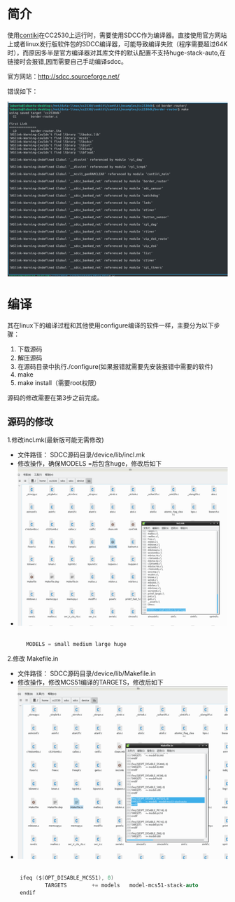 #  简介

使用[contiki](https://github.com/contiki-os/contiki.git)在CC2530上运行时，需要使用SDCC作为编译器。直接使用官方网站上或者linux发行版软件包的SDCC编译器，可能导致编译失败（程序需要超过64K时），而原因多半是官方编译器对其库文件的默认配置不支持huge-stack-auto,在链接时会报错,因而需要自己手动编译sdcc。

官方网站：http://sdcc.sourceforge.net/



错误如下：

![](error-1.png)



# 编译

其在linux下的编译过程和其他使用configure编译的软件一样，主要分为以下步骤：

1. 下载源码
2. 解压源码
3. 在源码目录中执行./configure(如果报错就需要先安装报错中需要的软件)
4. make
5. make install（需要root权限）

源码的修改需要在第3步之前完成。

## 源码的修改



1.修改incl.mk(最新版可能无需修改)

  + 文件路径： SDCC源码目录/device/lib/incl.mk
  + 修改操作，确保MODELS =后包含huge，修改后如下
  + ![](edit-1.png)

```c

      MODELS = small medium large huge
```
  2.修改 Makefile.in
   + 文件路径： SDCC源码目录/device/lib/Makefile.in
   + 修改操作，修改MCS51编译的TARGETS，修改后如下
   + ![](edit-2.png)

```c

    ifeq ($(OPT_DISABLE_MCS51), 0)
		    TARGETS        += models   model-mcs51-stack-auto
    endif
```

